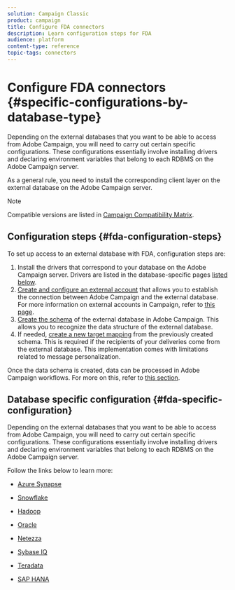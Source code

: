 ```yaml
---
solution: Campaign Classic
product: campaign
title: Configure FDA connectors
description: Learn configuration steps for FDA
audience: platform
content-type: reference
topic-tags: connectors
---
```


# Configure FDA connectors {#specific-configurations-by-database-type}

Depending on the external databases that you want to be able to access from Adobe Campaign, you will need to carry out certain specific configurations. These configurations essentially involve installing drivers and declaring environment variables that belong to each RDBMS on the Adobe Campaign server.

As a general rule, you need to install the corresponding client layer on the external database on the Adobe Campaign server.

>[!NOTE]
>
>Compatible versions are listed in [Campaign Compatibility Matrix](../../rn/using/compatibility-matrix.md#FederatedDataAccessFDA).
>

## Configuration steps {#fda-configuration-steps}

To set up access to an external database with FDA, configuration steps are:

1. Install the drivers that correspond to your database on the Adobe Campaign server. Drivers are listed in the database-specific pages [listed below](#fda-specific-configuration). 
1. [Create and configure an external account](../../installation/using/connecting-to-database.md) that allows you to establish the connection between Adobe Campaign and the external database. For more information on external accounts in Campaign, refer to [this page](../../installation/using/external-accounts.md).
1. [Create the schema](../../installation/using/creating-data-schema.md) of the external database in Adobe Campaign. This allows you to recognize the data structure of the external database.
1. If needed, [create a new target mapping](../../installation/using/defining-data-mapping.md) from the previously created schema. This is required if the recipients of your deliveries come from the external database. This implementation comes with limitations related to message personalization.

Once the data schema is created, data can be processed in Adobe Campaign workflows. For more on this, refer to [this section](../../workflow/using/accessing-an-external-database--fda-.md).

## Database specific configuration {#fda-specific-configuration}

Depending on the external databases that you want to be able to access from Adobe Campaign, you will need to carry out certain specific configurations. These configurations essentially involve installing drivers and declaring environment variables that belong to each RDBMS on the Adobe Campaign server.

Follow the links below to learn more:

* [Azure Synapse](../../installation/using/configure-fda-synapse.md)

* [Snowflake](../../installation/using/configure-fda-snowflake.md)

* [Hadoop](../../installation/using/configure-fda-hadoop.md)

* [Oracle](../../installation/using/configure-fda-oracle.md)

* [Netezza](../../installation/using/configure-fda-netezza.md)

* [Sybase IQ](../../installation/using/configure-fda-sybase.md)

* [Teradata](../../installation/using/configure-fda-teradata.md)

* [SAP HANA](../../installation/using/configure-fda-sap-hana.md)
